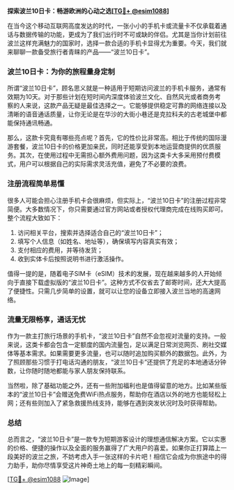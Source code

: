 **探索波兰10日卡：畅游欧洲的心动之选[[TG💪+ @esim1088](https://t.me/s/esim1088)]**

在当今这个移动互联网高度发达的时代，一张小小的手机卡或流量卡不仅承载着通话与数据传输的功能，更成为了我们出行时不可或缺的伴侣。尤其是当你计划前往波兰这样充满魅力的国家时，选择一款合适的手机卡显得尤为重要。今天，我们就来聊聊一款备受旅行者青睐的产品——“波兰10日卡”。

### 波兰10日卡：为你的旅程量身定制

所谓“波兰10日卡”，顾名思义就是一种适用于短期访问波兰的手机卡服务，通常有效期为10天。对于那些计划在短时间内深度体验波兰文化、自然风光或者商务考察的人来说，这款产品无疑是最佳选择之一。它能够提供稳定可靠的网络连接以及清晰的语音通话质量，让你无论是在华沙的大街小巷还是克拉科夫的古老城堡中都能保持通讯畅通。

那么，这款卡究竟有哪些亮点呢？首先，它的性价比非常高。相比于传统的国际漫游套餐，波兰10日卡的价格更加亲民，同时还能享受到本地运营商提供的优质服务。其次，在使用过程中无需担心额外费用问题，因为这类卡大多采用预付费模式，用户可以根据自己的实际需求灵活充值，避免了不必要的浪费。

### 注册流程简单易懂

很多人可能会担心注册手机卡会很麻烦，但实际上，“波兰10日卡”的注册过程非常简便。大多数情况下，你只需要通过官方网站或者授权代理商完成在线购买即可。整个流程大致如下：

1. 访问相关平台，搜索并选择适合自己的“波兰10日卡”；
2. 填写个人信息（如姓名、地址等），确保填写内容真实有效；
3. 支付相应的费用，并等待发货；
4. 收到实体卡后按照说明书进行激活操作。

值得一提的是，随着电子SIM卡（eSIM）技术的发展，现在越来越多的人开始倾向于直接下载虚拟版的“波兰10日卡”。这种方式不仅省去了邮寄时间，还大大提高了便捷性。只需几步简单的设置，就可以让您的设备立即接入波兰当地的高速网络。

### 流量无限畅享，通话无忧

作为一款主打旅行场景的手机卡，“波兰10日卡”自然不会忽视对流量的支持。一般来说，这类卡都会包含一定额度的国内流量包，足以满足日常浏览网页、刷社交媒体等基本需求。如果需要更多流量，也可以随时追加购买额外的数据包。此外，为了照顾那些习惯于打电话沟通的朋友，“波兰10日卡”还提供了充足的本地通话分钟数，让你随时随地都能与家人朋友保持联系。

当然啦，除了基础功能之外，还有一些附加福利也是值得留意的地方。比如某些版本的“波兰10日卡”会赠送免费WiFi热点服务，帮助你在酒店以外的地方也能轻松上网；还有些则加入了紧急救援热线支持，能够在遇到突发状况时及时获得帮助。

### 总结

总而言之，“波兰10日卡”是一款专为短期游客设计的理想通信解决方案。它以实惠的价格、便捷的操作以及全面的服务赢得了广大用户的喜爱。如果你正打算踏上一段美好的波兰之旅，不妨考虑入手一张这样的卡片吧！相信它会成为你旅途中的得力助手，助你尽情享受这片神奇土地上的每一刻精彩瞬间。

[[TG💪+ @esim1088](https://t.me/s/esim1088) ![Image](https://i.postimg.cc/4NQfJmqS/Snipaste-2025-05-13-00-14-12.png)]